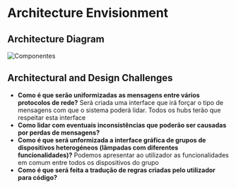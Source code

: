 # Architecture Envisionment

## Architecture Diagram

![Componentes](https://user-images.githubusercontent.com/124865183/221960407-06bcbaae-d472-4bba-9020-2caa73c59994.png)

## Architectural and Design Challenges

 - **Como é que serão uniformizadas as mensagens entre vários protocolos de rede?** Será criada uma interface que irá forçar o tipo de mensagens com que o sistema poderá lidar. Todos os hubs terão que respeitar esta interface
 - **Como lidar com eventuais inconsistências que poderão ser causadas por perdas de mensagens?**
 - **Como é que será unformizada a interface gráfica de grupos de dispositivos heterogéneos (lâmpadas com diferentes funcionalidades)?** Podemos apresentar ao utilizador as funcionalidades em comum entre todos os dispositivos do grupo
 - **Como é que será feita a tradução de regras criadas pelo utilizador para código?**

